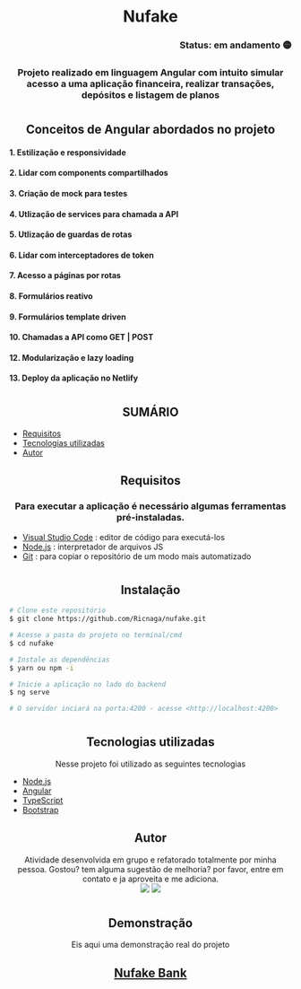 # <div align="center"> Nufake </div>
### <div align="right">Status: em andamento 🟡 </div>

### <div align="center">Projeto realizado em linguagem Angular com intuito simular acesso a uma aplicação financeira, realizar transações, depósitos e listagem de planos</div>
#

## <div align="center">Conceitos de Angular abordados no projeto<div>

#### 1. Estilização e responsividade
#### 2. Lidar com components compartilhados
#### 3. Criação de mock para testes
#### 4. Utlização de services para chamada a API
#### 5. Utlização de guardas de rotas
#### 6. Lidar com interceptadores de token
#### 7. Acesso a páginas por rotas
#### 8. Formulários reativo
#### 9. Formulários template driven
#### 10. Chamadas a API como GET | POST
#### 12. Modularização e lazy loading
#### 13. Deploy da aplicação no Netlify
#

## <div align="center">SUMÁRIO</div>

<!--ts-->
   - [Requisitos](#<div-align="center">Requisitos</div>)
   - [Tecnologias utilizadas](#<div-align="center">Tecnologias-utilizadas</div>)
   - [Autor](#<div-align="center">Autor</div>)
<!--te-->

## <div align="center">Requisitos</div>
### <div align="center"> Para executar a aplicação é necessário algumas ferramentas pré-instaladas.</div>

* [Visual Studio Code](https://code.visualstudio.com/) : editor de código para executá-los
* [Node.js](https://nodejs.org/en/) : interpretador de arquivos JS
* [Git](https://git-scm.com) : para copiar o repositório de um modo mais automatizado

#

## <div align="center">Instalação</div>

```bash
# Clone este repositório
$ git clone https://github.com/Ricnaga/nufake.git

# Acesse a pasta do projeto no terminal/cmd
$ cd nufake

# Instale as dependências
$ yarn ou npm -i

# Inicie a aplicação no lado do backend
$ ng serve

# O servidor inciará na porta:4200 - acesse <http://localhost:4200>
```
#

##  <div align="center">Tecnologias utilizadas</div>
<div align="center"> Nesse projeto foi utilizado as seguintes tecnologias</div>

- [Node.js](https://nodejs.org/en/)
- [Angular](https://angular.io/)
- [TypeScript](https://www.typescriptlang.org/)
- [Bootstrap](https://getbootstrap.com/)

## <div align="center">Autor</div>
<div align="center">Atividade desenvolvida em grupo e refatorado totalmente por minha pessoa.
Gostou? tem alguma sugestão de melhoria? por favor, entre em contato e ja aproveita e me adiciona.<br>
<a href="https://www.linkedin.com/in/ricardo-nagatomy-56553254"><img src="https://img.shields.io/badge/-RicardoNaga-blue?style=flat-square&logo=Linkedin&logoColor=white"></a>
<a href="https://app.rocketseat.com.br/me/ricardo-nagatomy-08130"><img src="https://img.shields.io/badge/-Rocketseat-000?style=flat-square&logo=&logoColor=white"></a>
</div>

#

 ## <div align="center">Demonstração</div>
 <div align="center">Eis aqui uma demonstração real do projeto
 <h2><a href="http://nufake.netlify.app">Nufake Bank</a></h2></div>

